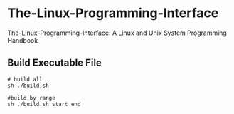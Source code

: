 # The-Linux-Programming-Interface
The-Linux-Programming-Interface: A Linux and Unix System Programming Handbook

## Build Executable File
```shell script
# build all
sh ./build.sh

#build by range
sh ./build.sh start end
```